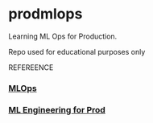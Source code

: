# prodmlops
Learning ML Ops for Production. 

Repo used for educational purposes only


REFEREENCE

### [MLOps](https://www.coursera.org/specializations/machine-learning-engineering-for-production-mlops)
### [ML Engineering for Prod](https://github.com/https-deeplearning-ai/machine-learning-engineering-for-production-public)

